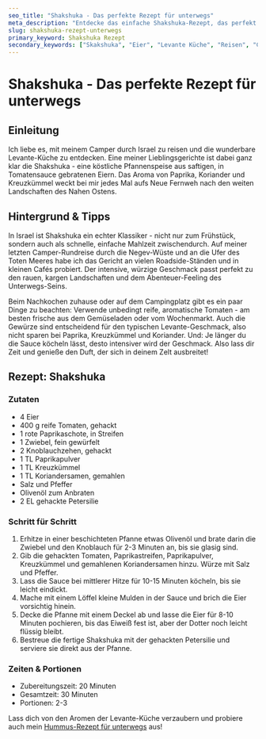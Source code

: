 ```yaml
---
seo_title: "Shakshuka - Das perfekte Rezept für unterwegs"
meta_description: "Entdecke das einfache Shakshuka-Rezept, das perfekt für deine nächste Camping-Tour oder Vanlife-Reise durch Israel passt. Lass dich von den Aromen der Levante-Küche verzaubern!"
slug: shakshuka-rezept-unterwegs
primary_keyword: Shakshuka Rezept
secondary_keywords: ["Skakshuka", "Eier", "Levante Küche", "Reisen", "Camping", "Israel"]
---
```


# Shakshuka - Das perfekte Rezept für unterwegs

## Einleitung

Ich liebe es, mit meinem Camper durch Israel zu reisen und die wunderbare Levante-Küche zu entdecken. Eine meiner Lieblingsgerichte ist dabei ganz klar die Shakshuka - eine köstliche Pfannenspeise aus saftigen, in Tomatensauce gebratenen Eiern. Das Aroma von Paprika, Koriander und Kreuzkümmel weckt bei mir jedes Mal aufs Neue Fernweh nach den weiten Landschaften des Nahen Ostens.

## Hintergrund & Tipps

In Israel ist Shakshuka ein echter Klassiker - nicht nur zum Frühstück, sondern auch als schnelle, einfache Mahlzeit zwischendurch. Auf meiner letzten Camper-Rundreise durch die Negev-Wüste und an die Ufer des Toten Meeres habe ich das Gericht an vielen Roadside-Ständen und in kleinen Cafés probiert. Der intensive, würzige Geschmack passt perfekt zu den rauen, kargen Landschaften und dem Abenteuer-Feeling des Unterwegs-Seins.

Beim Nachkochen zuhause oder auf dem Campingplatz gibt es ein paar Dinge zu beachten: Verwende unbedingt reife, aromatische Tomaten - am besten frische aus dem Gemüseladen oder vom Wochenmarkt. Auch die Gewürze sind entscheidend für den typischen Levante-Geschmack, also nicht sparen bei Paprika, Kreuzkümmel und Koriander. Und: Je länger du die Sauce köcheln lässt, desto intensiver wird der Geschmack. Also lass dir Zeit und genieße den Duft, der sich in deinem Zelt ausbreitet!

## Rezept: Shakshuka

### Zutaten

- 4 Eier
- 400 g reife Tomaten, gehackt
- 1 rote Paprikaschote, in Streifen
- 1 Zwiebel, fein gewürfelt
- 2 Knoblauchzehen, gehackt
- 1 TL Paprikapulver
- 1 TL Kreuzkümmel
- 1 TL Koriandersamen, gemahlen
- Salz und Pfeffer
- Olivenöl zum Anbraten
- 2 EL gehackte Petersilie

### Schritt für Schritt

1. Erhitze in einer beschichteten Pfanne etwas Olivenöl und brate darin die Zwiebel und den Knoblauch für 2-3 Minuten an, bis sie glasig sind.
2. Gib die gehackten Tomaten, Paprikastreifen, Paprikapulver, Kreuzkümmel und gemahlenen Koriandersamen hinzu. Würze mit Salz und Pfeffer.
3. Lass die Sauce bei mittlerer Hitze für 10-15 Minuten köcheln, bis sie leicht eindickt.
4. Mache mit einem Löffel kleine Mulden in der Sauce und brich die Eier vorsichtig hinein.
5. Decke die Pfanne mit einem Deckel ab und lasse die Eier für 8-10 Minuten pochieren, bis das Eiweiß fest ist, aber der Dotter noch leicht flüssig bleibt.
6. Bestreue die fertige Shakshuka mit der gehackten Petersilie und serviere sie direkt aus der Pfanne.

### Zeiten & Portionen

- Zubereitungszeit: 20 Minuten
- Gesamtzeit: 30 Minuten
- Portionen: 2-3

Lass dich von den Aromen der Levante-Küche verzaubern und probiere auch mein [Hummus-Rezept für unterwegs](link-zu-hummus-artikel) aus!
